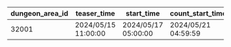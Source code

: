 |dungeon_area_id|teaser_time|start_time|count_start_time|end_time|close_time|
| --- | --- | --- | --- | --- | --- |
|32001|2024/05/15 11:00:00|2024/05/17 05:00:00|2024/05/21 04:59:59|2024/05/22 04:59:59|2024/05/25 14:59:59|